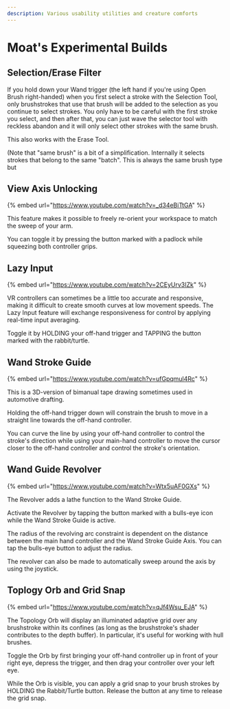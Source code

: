 ```yaml
---
description: Various usability utilities and creature comforts
---
```


# Moat's Experimental Builds

## Selection/Erase Filter

If you hold down your Wand trigger (the left hand if you're using Open Brush right-handed) when you first select a stroke with the Selection Tool, only brushstrokes that use that brush will be added to the selection as you continue to select strokes. You only have to be careful with the first stroke you select, and then after that, you can just wave the selector tool with reckless abandon and it will only select other strokes with the same brush.

This also works with the Erase Tool.

(Note that "same brush" is a bit of a simplification. Internally it selects strokes that belong to the same "batch". This is always the same brush type but&#x20;

## View Axis Unlocking

{% embed url="https://www.youtube.com/watch?v=_d34eBiTtGA" %}

This feature makes it possible to freely re-orient your workspace to match the sweep of your arm.

You can toggle it by pressing the button marked with a padlock while squeezing both controller grips.

## Lazy Input

{% embed url="https://www.youtube.com/watch?v=2CEyUrv3IZk" %}

VR controllers can sometimes be a little too accurate and responsive, making it difficult to create smooth curves at low movement speeds. The Lazy Input feature will exchange responsiveness for control by applying real-time input averaging.

Toggle it by HOLDING your off-hand trigger and TAPPING the button marked with the rabbit/turtle.

## Wand Stroke Guide

{% embed url="https://www.youtube.com/watch?v=ufGpqmul4Rc" %}

This is a 3D-version of bimanual tape drawing sometimes used in automotive drafting.

Holding the off-hand trigger down will constrain the brush to move in a straight line towards the off-hand controller.

You can curve the line by using your off-hand controller to control the stroke's direction while using your main-hand controller to move the cursor closer to the off-hand controller and control the stroke's orientation.

## Wand Guide Revolver

{% embed url="https://www.youtube.com/watch?v=Wtx5uAF0GXs" %}

The Revolver adds a lathe function to the Wand Stroke Guide.

Activate the Revolver by tapping the button marked with a bulls-eye icon while the Wand Stroke Guide is active.

The radius of the revolving arc constraint is dependent on the distance between the main hand controller and the Wand Stroke Guide Axis. You can tap the bulls-eye button to adjust the radius.

The revolver can also be made to automatically sweep around the axis by using the joystick.

## Toplogy Orb and Grid Snap

{% embed url="https://www.youtube.com/watch?v=qJf4Wsu_EJA" %}

The Topology Orb will display an illuminated adaptive grid over any brushstroke within its confines (as long as the brushstroke's shader contributes to the depth buffer). In particular, it's useful for working with hull brushes.

Toggle the Orb by first bringing your off-hand controller up in front of your right eye, depress the trigger, and then drag your controller over your left eye.

While the Orb is visible, you can apply a grid snap to your brush strokes by HOLDING the Rabbit/Turtle button. Release the button at any time to release the grid snap.
